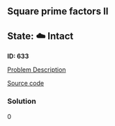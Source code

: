 ## Square prime factors II

## State: :cloud: **Intact**

**ID: 633**

[Problem Description](https://projecteuler.net/problem=633)

[Source code](main.cpp)

### Solution
0